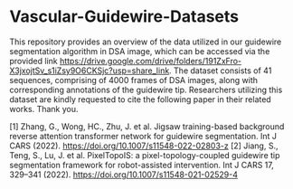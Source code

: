 # Vascular-Guidewire-Datasets
This repository provides an overview of the data utilized in our guidewire segmentation algorithm in DSA image, which can be accessed via the provided link https://drive.google.com/drive/folders/191ZxFro-X3jxojtSv_s1iZsy9O6CKSjc?usp=share_link. The dataset consists of 41 sequences, comprising of 4000 frames of DSA images, along with corresponding annotations of the guidewire tip. Researchers utilizing this dataset are kindly requested to cite the following paper in their related works. Thank you.

[1] Zhang, G., Wong, HC., Zhu, J. et al. Jigsaw training-based background reverse attention transformer network for guidewire segmentation. Int J CARS (2022). https://doi.org/10.1007/s11548-022-02803-z
[2] Jiang, S., Teng, S., Lu, J. et al. PixelTopoIS: a pixel-topology-coupled guidewire tip segmentation framework for robot-assisted intervention. Int J CARS 17, 329–341 (2022). https://doi.org/10.1007/s11548-021-02529-4
